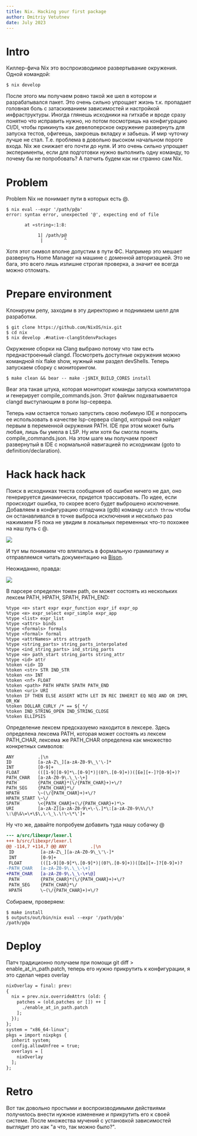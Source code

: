 ```yaml
---
title: Nix. Hacking your first package
author: Dmitriy Vetutnev
date: July 2023
---
```


# Intro

Киллер-фича Nix это воспроизводимое развертывание окружения. Одной командой:


```shell
$ nix develop
```


После этого мы получаем ровно такой же шел в котором и разрабатывался пакет. Это очень сильно упрощает жизнь т.к. пропадает головная боль с затаскиванием зависимостей и настройкой инфраструктуры. Иногда глянешь исходники на гитхабе и вроде сразу понятно что исправить нужно, но потом посмотришь на конфигурацию CI/DI, чтобы прикинуть как девелоперское окружение развернуть для запуска тестов, офигеешь, закроешь вкладку и забьешь. И мир чуточку лучше не стал. Т.е. проблема в довольно высоком начальном пороге входа. Nix же снижает его почти до нуля. И это очень сильно упрощает эксперименты, если для подготовки нужно выполнить одну команду, то почему бы не попробовать? А патчить будем как ни странно сам Nix.


# Problem


Problem
Nix не понимает пути в которых есть @.


```shell
$ nix eval --expr '/path/p@a'
error: syntax error, unexpected '@', expecting end of file

       at «string»:1:8:

            1| /path/p@
             |        ^
```


Хотя этот символ вполне допустим в пути ФС. Например это мешает развернуть Home Manager на машине с доменной авторизацией. Это не бага, это всего лишь излишне строгая проверка, а значит ее всегда можно отломать.


# Prepare environment


Клонируем репу, заходим в эту директорию и поднимаем шелл для разработки.


```shell
$ git clone https://github.com/NixOS/nix.git
$ cd nix
$ nix develop .#native-clangStdenvPackages
```


Окружение сборки на Clang выбрано потому что там есть преднастроенный clangd. Посмотреть доступные окружения можно командной nix flake show, нужный нам раздел devShells. Теперь запускаем сборку с мониторингом.


```shell
$ make clean && bear -- make -j$NIX_BUILD_CORES install
```


Bear эта такая штука, которая мониторит команды запуска компилятора и генерирует compile_commands.json. Этот файлик подхватывается clangd выступающим в роли lsp-сервера.


Теперь нам остается только запустить свою любимую IDE и попросить ее использовать в качестве lsp-сервера clangd, который она найдет первым в переменной окружения PATH. IDE при этом может быть любая, лишь бы умела в LSP. Ну или хотя бы смогла понять compile_commands.json. На этом шаге мы получаем проект развернутый в IDE с нормальной навигацией по исходникам (goto to definition/declaration).


# Hack hack hack


Поиск в исходниках текста сообщения об ошибке ничего не дал, оно генерируется динамически, придется трассировать. По идее, если происходит ошибка, то скорее всего будет выброшено исключение. Добавляем в конфигурацию отладчика (gdb) команду `catch throw` чтобы он останавливался в точке выброса исключения и несколько раз нажимаем F5 пока не увидим в локальных переменных что-то похожее на наш путь с @.


![](nix-hacking-your-first-package/nix_hacking_1.png)

И тут мы понимаем что вляпались в формальную грамматику и отправляемся читать документацию на [Bison](https://www.gnu.org/software/bison/manual/?ref=kysa.me).

Неожиданно, правда:

![](nix-hacking-your-first-package/you_are_here.png)

В парсере определен токен path, он может состоять из нескольких лексем PATH, HPATH, SPATH, PATH_END:

```bison
%type <e> start expr expr_function expr_if expr_op
%type <e> expr_select expr_simple expr_app
%type <list> expr_list
%type <attrs> binds
%type <formals> formals
%type <formal> formal
%type <attrNames> attrs attrpath
%type <string_parts> string_parts_interpolated
%type <ind_string_parts> ind_string_parts
%type <e> path_start string_parts string_attr
%type <id> attr
%token <id> ID
%token <str> STR IND_STR
%token <n> INT
%token <nf> FLOAT
%token <path> PATH HPATH SPATH PATH_END
%token <uri> URI
%token IF THEN ELSE ASSERT WITH LET IN REC INHERIT EQ NEQ AND OR IMPL OR_KW
%token DOLLAR_CURLY /* == ${ */
%token IND_STRING_OPEN IND_STRING_CLOSE
%token ELLIPSIS
```

Определение лексем предсказуемо находится в лексере. Здесь определена лексема PATH, которая может состоять из лексем PATH_CHAR, лексема же PATH_CHAR определена как множество конкретных символов:

```bison
ANY         .|\n
ID          [a-zA-Z\_][a-zA-Z0-9\_\'\-]*
INT         [0-9]+
FLOAT       (([1-9][0-9]*\.[0-9]*)|(0?\.[0-9]+))([Ee][+-]?[0-9]+)?
PATH_CHAR   [a-zA-Z0-9\.\_\-\+]
PATH        {PATH_CHAR}*(\/{PATH_CHAR}+)+\/?
PATH_SEG    {PATH_CHAR}*\/
HPATH       \~(\/{PATH_CHAR}+)+\/?
HPATH_START \~\/
SPATH       \<{PATH_CHAR}+(\/{PATH_CHAR}+)*\>
URI         [a-zA-Z][a-zA-Z0-9\+\-\.]*\:[a-zA-Z0-9\%\/\?\:\@\&\=\+\$\,\-\_\.\!\~\*\']+
```

Ну что же, давайте попробуем добавить туда нашу собачку @

```diff
--- a/src/libexpr/lexer.l
+++ b/src/libexpr/lexer.l
@@ -114,7 +114,7 @@ ANY         .|\n
 ID          [a-zA-Z\_][a-zA-Z0-9\_\'\-]*
 INT         [0-9]+
 FLOAT       (([1-9][0-9]*\.[0-9]*)|(0?\.[0-9]+))([Ee][+-]?[0-9]+)?
-PATH_CHAR   [a-zA-Z0-9\.\_\-\+]
+PATH_CHAR   [a-zA-Z0-9\.\_\-\+\@]
 PATH        {PATH_CHAR}*(\/{PATH_CHAR}+)+\/?
 PATH_SEG    {PATH_CHAR}*\/
 HPATH       \~(\/{PATH_CHAR}+)+\/?
```


Собираем, проверяем:


```shell
$ make install
$ outputs/out/bin/nix eval --expr '/path/p@a'
/path/p@a
```


# Deploy


Патч традиционно получаем при помощи git diff > enable_at_in_path.patch, теперь его нужно прикрутить к конфигурации, я это сделал через overlay

```diff
nixOverlay = final: prev:
{
  nix = prev.nix.overrideAttrs (old: {
    patches = (old.patches or []) ++ [
      ./enable_at_in_path.patch
    ];
  });
};
system = "x86_64-linux";
pkgs = import nixpkgs {
  inherit system;
  config.allowUnfree = true;
  overlays = [
    nixOverlay
  ];
};
```


# Retro

Вот так довольно простыми и воспроизводимыми действиями получилось внести нужное изменение и прикрутить его к своей системе. После множества мучений с установкой зависимостей выглядит это как "а что, так можно было?".